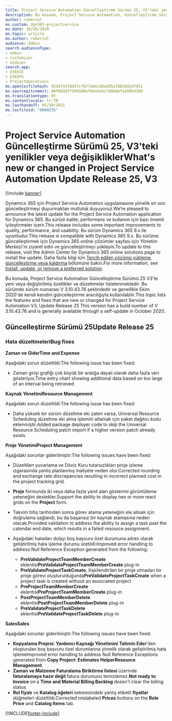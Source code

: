 ```yaml
---
title: Project Service Automation Güncelleştirme Sürümü 25, V3'teki yenilikler veya değişiklikler
description: Bu konuda, Project Service Automation, Güncelleştirme Sürümü 25, V3'teki özellikler ve düzeltmeler listelenir.
author: ruhercul
ms.custom: dyn365-projectservice
ms.date: 10/26/2020
ms.topic: article
ms.author: ruhercul
audience: Admin
search.audienceType:
- admin
- customizer
- enduser
search.app:
- D365CE
- D365PS
- ProjectOperations
ms.openlocfilehash: 92dd74378457cf877e8ec26eb85a7883dda97d51
ms.sourcegitcommit: 40f68387f594180af64a5e5c748b6efa188bd300
ms.translationtype: HT
ms.contentlocale: tr-TR
ms.lasthandoff: 05/10/2021
ms.locfileid: "6000235"
---
```

# <a name="whats-new-or-changed-in-project-service-automation-update-release-25-v3"></a><span data-ttu-id="48b32-103">Project Service Automation Güncelleştirme Sürümü 25, V3'teki yenilikler veya değişiklikler</span><span class="sxs-lookup"><span data-stu-id="48b32-103">What's new or changed in Project Service Automation Update Release 25, V3</span></span>

[!include [banner](../includes/psa-now-project-operations.md)]

<span data-ttu-id="48b32-104">Dynamics 365 için Project Service Automation uygulamasına yönelik en son güncelleştirmeyi duyurmaktan mutluluk duyuyoruz.</span><span class="sxs-lookup"><span data-stu-id="48b32-104">We’re pleased to announce the latest update for the Project Service Automation application for Dynamics 365.</span></span> <span data-ttu-id="48b32-105">Bu sürüm kalite, performans ve kullanım için bazı önemli iyileştirmeler içerir.</span><span class="sxs-lookup"><span data-stu-id="48b32-105">This release includes some important improvements to quality, performance, and usability.</span></span> <span data-ttu-id="48b32-106">Bu sürüm Dynamics 365 9.x ile uyumludur.</span><span class="sxs-lookup"><span data-stu-id="48b32-106">This release is compatible with Dynamics 365 9.x.</span></span> <span data-ttu-id="48b32-107">Bu sürüme güncelleştirmek için Dynamics 365 online çözümler sayfası için Yönetim Merkezi'ni ziyaret edin ve güncelleştirmeyi yükleyin.</span><span class="sxs-lookup"><span data-stu-id="48b32-107">To update to this release, visit the Admin Center for Dynamics 365 online solutions page to install the update.</span></span> <span data-ttu-id="48b32-108">Daha fazla bilgi için [Tercih edilen çözümü yükleme, güncelleştirme veya kaldırma](/power-platform/admin/install-remove-preferred-solution) bölümüne bakın.</span><span class="sxs-lookup"><span data-stu-id="48b32-108">For more information, see [Install, update, or remove a preferred solution](/power-platform/admin/install-remove-preferred-solution).</span></span>

<span data-ttu-id="48b32-109">Bu konuda, Project Service Automation Güncelleştirme Sürümü 25 V3'te yeni veya değiştirilmiş özellikler ve düzeltmeler listelenmektedir. Bu sürümde sürüm numarası V 3.10.43.76 şeklindedir ve genellikle Ekim 2020'de kendi kendini güncelleştirme aracılığıyla kullanılabilir.</span><span class="sxs-lookup"><span data-stu-id="48b32-109">This topic lists the features and fixes that are new or changed for Project Service Automation V3, Update Release 25 This version has a build number of V 3.10.43.76 and is generally available through a self-update in October 2020.</span></span>

## <a name="update-release-25"></a><span data-ttu-id="48b32-110">Güncelleştirme Sürümü 25</span><span class="sxs-lookup"><span data-stu-id="48b32-110">Update Release 25</span></span>

### <a name="bug-fixes"></a><span data-ttu-id="48b32-111">Hata düzeltmeleri</span><span class="sxs-lookup"><span data-stu-id="48b32-111">Bug fixes</span></span>

<span data-ttu-id="48b32-112">**Zaman ve Gider**</span><span class="sxs-lookup"><span data-stu-id="48b32-112">**Time and Expense**</span></span>

<span data-ttu-id="48b32-113">Aşağıdaki sorun düzeltildi:</span><span class="sxs-lookup"><span data-stu-id="48b32-113">The following issue has been fixed:</span></span>

- <span data-ttu-id="48b32-114">Zaman girişi grafiği çok büyük bir aralığa dayalı olarak daha fazla veri gösteriyor.</span><span class="sxs-lookup"><span data-stu-id="48b32-114">Time entry chart showing additional data based on too large of an interval being retrieved.</span></span>

<span data-ttu-id="48b32-115">**Kaynak Yönetimi**</span><span class="sxs-lookup"><span data-stu-id="48b32-115">**Resource Management**</span></span>

<span data-ttu-id="48b32-116">Aşağıdaki sorun düzeltildi:</span><span class="sxs-lookup"><span data-stu-id="48b32-116">The following issue has been fixed:</span></span>

- <span data-ttu-id="48b32-117">Daha yüksek bir sürüm düzeltme eki zaten varsa, Universal Resource Scheduling düzeltme eki alma işlemini atlamak için paket dağıtıcı kodu eklenmiştir.</span><span class="sxs-lookup"><span data-stu-id="48b32-117">Added package deployer code to skip the Universal Resource Scheduling patch import if a higher version patch already exists.</span></span>

<span data-ttu-id="48b32-118">**Proje Yönetimi**</span><span class="sxs-lookup"><span data-stu-id="48b32-118">**Project Management**</span></span>

<span data-ttu-id="48b32-119">Aşağıdaki sorunlar giderilmiştir:</span><span class="sxs-lookup"><span data-stu-id="48b32-119">The following issues have been fixed:</span></span>

- <span data-ttu-id="48b32-120">Düzeltilen yuvarlama ve Döviz Kuru tutarsızlıkları proje izleme ızgarasında yanlış planlanmış maliyete neden olur.</span><span class="sxs-lookup"><span data-stu-id="48b32-120">Corrected rounding and exchange rate discrepancies resulting in incorrect planned cost in the project tracking grid.</span></span>
- <span data-ttu-id="48b32-121">**Proje** formunda iki veya daha fazla yanıt alan gösterimi görüntüleme yeteneğini destekler.</span><span class="sxs-lookup"><span data-stu-id="48b32-121">Support the ability to display two or more react grids on the **Project** form.</span></span>
- <span data-ttu-id="48b32-122">Takvim bitiş tarihinden sonra görev atama yeteneğini ele almak için doğrulama sağlandı, bu da başarısız bir kaynak atamasına neden olacak.</span><span class="sxs-lookup"><span data-stu-id="48b32-122">Provided validation to address the ability to assign a task past the calendar end date, which results in a failed resource assignment.</span></span>
- <span data-ttu-id="48b32-123">Aşağıdaki hatadan dolayı boş başvuru özel durumuna adres olarak geliştirilmiş hata işleme durumu üretildi:</span><span class="sxs-lookup"><span data-stu-id="48b32-123">Improved error handling to address Null Reference Exception generated from the following:</span></span>

    - <span data-ttu-id="48b32-124">**PreValidateProjectTeamMemberCreate** eklentisi</span><span class="sxs-lookup"><span data-stu-id="48b32-124">**PreValidateProjectTeamMemberCreate** plug-in</span></span>
    - <span data-ttu-id="48b32-125">**PreValidateProjectTaskCreate**, ilişkilendirilen bir proje olmadan bir proje görevi oluşturulduğunda</span><span class="sxs-lookup"><span data-stu-id="48b32-125">**PreValidateProjectTaskCreate** when a project task is created without an associated project</span></span>
    - <span data-ttu-id="48b32-126">**PreProjectTeamMemberCreate** eklentisi</span><span class="sxs-lookup"><span data-stu-id="48b32-126">**PreProjectTeamMemberCreate** plug-in</span></span>
    - <span data-ttu-id="48b32-127">**PostProjectTeamMemberDelete** eklentisi</span><span class="sxs-lookup"><span data-stu-id="48b32-127">**PostProjectTeamMemberDelete** plug-in</span></span>
    - <span data-ttu-id="48b32-128">**PreValidateProjectTaskDelete** eklentisi</span><span class="sxs-lookup"><span data-stu-id="48b32-128">**PreValidateProjectTaskDelete** plug-in</span></span>

<span data-ttu-id="48b32-129">**Sales**</span><span class="sxs-lookup"><span data-stu-id="48b32-129">**Sales**</span></span>

<span data-ttu-id="48b32-130">Aşağıdaki sorunlar giderilmiştir:</span><span class="sxs-lookup"><span data-stu-id="48b32-130">The following issues have been fixed:</span></span>

- <span data-ttu-id="48b32-131">**Kopyalama Projesi: Yardımcı Kaynağı Yönetimini Tahmin Eder**'den oluşturulan boş başvuru özel durumlarına yönelik olarak geliştirilmiş hata işleme</span><span class="sxs-lookup"><span data-stu-id="48b32-131">Improved error handling to address Null Reference Exceptions generated from **Copy Project: Estimates HelperResource Management**.</span></span>
- <span data-ttu-id="48b32-132">**Zaman ve Malzeme Faturalama Biriktirme listesi** üzerinde **faturalamaya hazır değil** fatura durumunu temizlemez.</span><span class="sxs-lookup"><span data-stu-id="48b32-132">**Not ready to Invoice** on a **Time and Material Billing Backlog** doesn't clear the billing status.</span></span>
- <span data-ttu-id="48b32-133">**Rol fiyatı** ve **Katalog öğeleri** sekmesindeki yanlış etiketli **fiyatlar** düğmeleri düzeltildi.</span><span class="sxs-lookup"><span data-stu-id="48b32-133">Corrected mislabeled **Prices** buttons on the **Role Price** and **Catalog Items** tab.</span></span>


[!INCLUDE[footer-include](../includes/footer-banner.md)]
